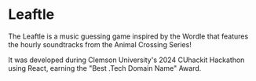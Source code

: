 # Leaftle
The Leaftle is a music guessing game inspired by the Wordle that features the hourly soundtracks from the Animal Crossing Series!

It was developed during Clemson University's 2024 CUhackit Hackathon using React, earning the "Best .Tech Domain Name" Award.
